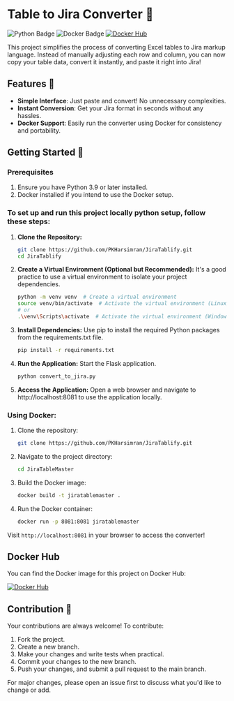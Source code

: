 # Table to Jira Converter 🔄

![Python Badge](https://img.shields.io/badge/Python-3.9-blue?logo=python)
![Docker Badge](https://img.shields.io/badge/Docker-yes-blue?logo=docker)
[![Docker Hub](https://img.shields.io/docker/pulls/pkvirus/jiratablify.svg)](https://hub.docker.com/r/pkvirus/jiratablify)

This project simplifies the process of converting Excel tables to Jira markup language. Instead of manually adjusting each row and column, you can now copy your table data, convert it instantly, and paste it right into Jira!

## Features 🌟

- **Simple Interface**: Just paste and convert! No unnecessary complexities.
- **Instant Conversion**: Get your Jira format in seconds without any hassles.
- **Docker Support**: Easily run the converter using Docker for consistency and portability.

## Getting Started 🚀

### Prerequisites

1. Ensure you have Python 3.9 or later installed.
2. Docker installed if you intend to use the Docker setup.

### To set up and run this project locally python setup, follow these steps:

1. **Clone the Repository:**

   ```bash
   git clone https://github.com/PKHarsimran/JiraTablify.git
   cd JiraTablify
   ```
2. **Create a Virtual Environment (Optional but Recommended):**
It's a good practice to use a virtual environment to isolate your project dependencies.

   ```bash
   python -m venv venv  # Create a virtual environment
   source venv/bin/activate  # Activate the virtual environment (Linux/Mac)
   # or
   .\venv\Scripts\activate  # Activate the virtual environment (Windows)
   ```
3. **Install Dependencies:**
Use pip to install the required Python packages from the requirements.txt file.

   ```bash
   pip install -r requirements.txt
   ```
   
4. **Run the Application:**
Start the Flask application.
   
   ```bash
   python convert_to_jira.py
   ```
5. **Access the Application:**
Open a web browser and navigate to http://localhost:8081 to use the application locally.

### Using Docker:

1. Clone the repository:
   ```bash
   git clone https://github.com/PKHarsimran/JiraTablify.git
   ```
2. Navigate to the project directory:
   ```bash
   cd JiraTableMaster
   ```
3. Build the Docker image:
   ```bash
   docker build -t jiratablemaster .
   ```
4. Run the Docker container:
   ```bash
   docker run -p 8081:8081 jiratablemaster
   ```

Visit `http://localhost:8081` in your browser to access the converter!

## Docker Hub

You can find the Docker image for this project on Docker Hub:

[![Docker Hub](https://img.shields.io/docker/pulls/pkvirus/jiratablify.svg)](https://hub.docker.com/r/pkvirus/jiratablify)

## Contribution 🤝

Your contributions are always welcome! To contribute:

1. Fork the project.
2. Create a new branch.
3. Make your changes and write tests when practical.
4. Commit your changes to the new branch.
5. Push your changes, and submit a pull request to the main branch.

For major changes, please open an issue first to discuss what you'd like to change or add.
